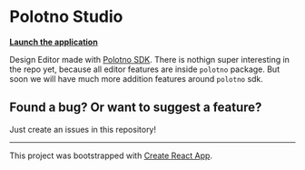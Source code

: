 # Polotno Studio

**[Launch the application](https://studio.polotno.dev/)**

Design Editor made with [Polotno SDK](https://polotno.dev/). There is nothign super interesting in the repo yet, because all editor features are inside `polotno` package. But soon we will have much more addition features around `polotno` sdk.

## Found a bug? Or want to suggest a feature?

Just create an issues in this repository!

---

This project was bootstrapped with [Create React App](https://github.com/facebook/create-react-app).
